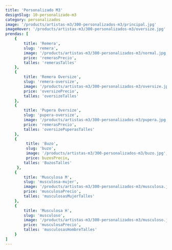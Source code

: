 ```yaml
---
title: 'Personalizado M3'
designSlug: 10-personalizado-m3
category: personalizados
image: '/products/artistas-m3/300-personalizados-m3/principal.jpg'
imageHover: '/products/artistas-m3/300-personalizados-m3/oversize.jpg'
prendas: [
    {   
        title: 'Remera',
        slug: 'remera',          
        image: '/products/artistas-m3/300-personalizados-m3/normal.jpg',
        price: 'remerasPrecio',
        talles: 'remerasTalles'
    },
    {
        title: 'Remera Oversize',
        slug: 'remera-oversize',
        image: '/products/artistas-m3/300-personalizados-m3/oversize.jpg',
        price: 'oversizePrecio',
        talles: 'oversizeTalles'
    },
    {
        title: 'Pupera Oversize',
        slug: 'pupera-oversize',
        image: '/products/artistas-m3/300-personalizados-m3/pupera.jpg',
        price: 'remerasPrecio',
        talles: 'oversizePuperasTalles'
    },
    {
         title: 'Buzo',
         slug: 'buzo',
         image: '/products/artistas-m3/300-personalizados-m3/buzo.jpg',
         price: buzosPrecio,
        talles: 'BuzosTalles'
     },
    {
        title: 'Musculosa M',
        slug: 'musculosa-mujer',
        image: '/products/artistas-m3/300-personalizados-m3/musculosa.jpg',
        price: 'musculosaPrecio',
        talles: 'musculosasMujerTalles'
    },
    {
        title: 'Musculosa H',
        slug: 'musculoso',
        image: '/products/artistas-m3/300-personalizados-m3/musculoso.jpg',
        price: 'musculosaPrecio',
        talles: 'musculosasHombreTalles'
    }
]
---
```

